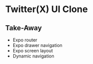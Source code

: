 # Twitter(X) UI Clone

## Take-Away

- Expo router
- Expo drawer navigation
- Expo screen layout
- Dynamic navigation
